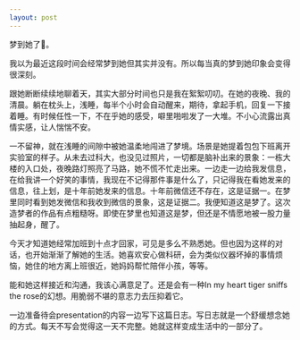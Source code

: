 ```yaml
---
layout: post
---
```


梦到她了🌹。

我以为最近这段时间会经常梦到她但其实并没有。所以每当真的梦到她印象会变得很深刻。

跟她断断续续地聊着天，其实大部分时间也只是我在絮絮叨叨。在她的夜晚、我的清晨。躺在枕头上，浅睡，每半个小时会自动醒来，期待，拿起手机，回复一下接着睡。有时候任性一下，不在乎她的感受，噼里啪啦发了一大堆。不小心流露出真情实感，让人惴惴不安。

一不留神，就在浅睡的间隙中被她温柔地闯进了梦境。场景是她提着包包下班离开实验室的样子。从未去过科大，也没见过照片，一切都是脑补出来的景象：一栋大楼的入口处，夜晚路灯照亮了马路，她不慌不忙走出来。一边走一边给我发信息，在给我讲一个好笑的事情，我现在不记得那件事是什么了，只记得我在看她发来的信息，往上划，是十年前她发来的信息。十年前微信还不存在，这是证据一。在梦里同时看到她发微信和我收到微信的景象，这是证据二。我便知道这是梦了。这次造梦者的作品有点粗糙呀。即使在梦里也知道这是梦，但还是不情愿地被一股力量抽起身，醒了。

今天才知道她经常加班到十点才回家，可见是多么不熟悉她。但也因为这样的对话，也开始渐渐了解她的生活。她喜欢安心做科研，会为类似仪器坏掉的事情烦恼，她住的地方离上班很近，她妈妈帮忙陪伴小孩，等等。

能和她这样接近和沟通，我该心满意足了。还是会有一种In my heart tiger sniffs the rose的幻想。用脆弱不堪的意志力去压抑着它。

一边准备待会presentation的内容一边写下这篇日志。写日志就是一个舒缓想念她的方式。每天不写会觉得这一天不完整。她就这样变成生活中的一部分了。